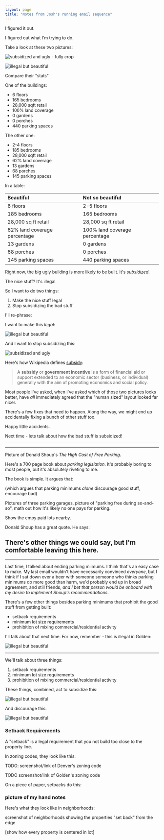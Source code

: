 ```yaml
---
layout: page
title: "Notes from Josh's running email sequence"
---
```


I figured it out. 

I figured out what I'm trying to do. 

Take a look at these two pictures:

![subsidized and ugly - fully crop](/images_2020/subsidized-cropped.jpg)

![illegal but beautiful](/images_2020/illegal.jpg)

Compare their "stats"

One of the buildings:
- 6 floors
- 165 bedrooms
- 28,000 sqft retail
- 100% land coverage
- 0 gardens
- 0 porches
- 440 parking spaces

The other one:
- 2-4 floors
- 185 bedrooms
- 28,000 sqft retail
- 62% land coverage
- 13 gardens
- 68 porches
- 145 parking spaces



In a table:

| Beautiful | Not so beautiful     | 
| :------------- | :------------- |
| 6 floors       | 2-5 floors       |
| 185 bedrooms       | 165 bedrooms       |
| 28,000 sq ft retail       | 28,000 sq ft retail       |
| 62% land coverage percentage | 100% land coverage percentage |
| 13 gardens | 0 gardens |
| 68 porches | 0 porches |
| 145 parking spaces | 440 parking spaces |

Right now, the big ugly building is more likely to be built. It's *subsidized*. 

The nice stuff? It's illegal.

So I want to do two things:
1. Make the nice stuff legal
2. Stop subsidizing the bad stuff

I'll re-phrase:

I want to make this _legal_:

![illegal but beautiful](/images_2020/illegal.jpg)

And I want to stop subsidizing this:

![subsidized and ugly](/images_2020/subsidized.jpg)

Here's how Wikipedia defines [subsidy]():

>A **subsidy** or **government incentive** is a form of financial aid or support extended to an economic sector (business, or individual) generally with the aim of promoting economics and social policy. 

Most people I've asked, when I've asked which of those two pictures looks better, have *all* immediately agreed that the "human sized" layout looked far nicer.

There's a few fixes that need to happen. Along the way, we might end up accidentally fixing a bunch of other stuff too. 

Happy little accidents. 

Next time - lets talk about how the bad stuff is subsidized!

---------------------

---------------------

Picture of Donald Shoup's _The High Cost of Free Parking_. 

Here's a 700 page book about _parking legislation_. It's probably boring to most people, but it's absolutely riveting to me. 

The book is simple. It argues that:

<summarize shoup>

(which argues that parking minimums _alone_ discourage good stuff, encourage bad)

Pictures of three parking garages, picture of "parking free during so-and-so", math out how it's likely no one pays for parking. 

Show the empy paid lots nearby. 

Donald Shoup has a great quote. He says:

<quote about why everyone should be onboard with getting rid of free parking>

There's other things we could say, but I'm comfortable leaving this here. 
------------------------

------------------

Last time, I talked about ending parking miimums. I think that's an easy case to make. My last email wouldn't have necessarily convinced _everyone_, but I think if I sat down over a beer with someone someone who thinks parking minimums do more good than harm, we'd probably end up in broad agreement, and still friends, _and I bet that person would be onboard with my desire to implement Shoup's recommendations_. 

There's a few other things besides parking minimums that prohibit the good stuff from getting built:

- setback requirements
- minimum lot size requirements
- prohibition of mixing commercial/residential activity

I'll talk about that next time. For now, remember - this is illegal in Golden:

![illegal but beautiful](/images_2020/illegal.jpg)


-------------------------------------

We'll talk about three things:
1. setback requirements
1. minimum lot size requirements
1. prohibition of mixing commercial/residential activity

These things, combined, act to subsidize this:

![illegal but beautiful](/images_2020/illegal.jpg)


And discourage this:

![illegal but beautiful](/images_2020/illegal.jpg)


### Setback Requirements

A "setback" is a legal requirement that you not build too close to the property line. 

In zoning codes, they look like this:

TODO: screenshot/link of Denver's zoning code

TODO screenshot/link of Golden's zoning code

On a piece of paper, setbacks do this:

### picture of my hand notes


Here's what they look like in neighborhoods:

screenshot of neighborhoods showing the properties "set back" from the edge


[show how every property is centered in lot]





